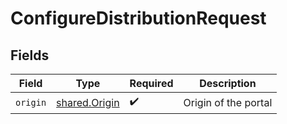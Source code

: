 # ConfigureDistributionRequest


## Fields

| Field                                          | Type                                           | Required                                       | Description                                    |
| ---------------------------------------------- | ---------------------------------------------- | ---------------------------------------------- | ---------------------------------------------- |
| `origin`                                       | [shared.Origin](../../models/shared/origin.md) | :heavy_check_mark:                             | Origin of the portal                           |